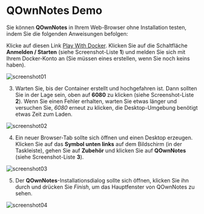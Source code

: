# QOwnNotes Demo

Sie können **QOwnNotes** in Ihrem Web-Browser ohne Installation testen, indem Sie die folgenden Anweisungen befolgen:

Klicke auf diesen Link [Play With Docker](https://labs.play-with-docker.com/?stack=https://raw.githubusercontent.com/qownnotes/docker-desktop/main/examples/docker-compose.play-with-docker.yml&stack_name=desktop). Klicken Sie auf die Schaltfläche **Anmelden / Starten** (siehe Screenshot-Liste **1**) und melden Sie sich mit Ihrem Docker-Konto an (Sie müssen eines erstellen, wenn Sie noch keins haben).

![screenshot01](/img/demo/playwithdocker01.png)

3) Warten Sie, bis der Container erstellt und hochgefahren ist. Dann sollten Sie in der Lage sein, oben auf **6080** zu klicken (siehe Screenshot-Liste **2**). Wenn Sie einen Fehler erhalten, warten Sie etwas länger und versuchen Sie, *6080* erneut zu klicken, die Desktop-Umgebung benötigt etwas Zeit zum Laden.

![screenshot02](/img/demo/playwithdocker02.png)

4)  Ein neuer Browser-Tab sollte sich öffnen und einen Desktop erzeugen. Klicken Sie auf das **Symbol unten links** auf dem Bildschirm (in der Taskleiste), gehen Sie auf **Zubehör** und klicken Sie auf **QOwnNotes** (siehe Screenshot-Liste **3**).

![screenshot03](/img/demo/playwithdocker03.png)

5) Der **QOwnNotes**-Installationsdialog sollte sich öffnen, klicken Sie ihn durch und drücken Sie *Finish*, um das Hauptfenster von QOwnNotes zu sehen.

![screenshot04](/img/demo/playwithdocker04.png)
